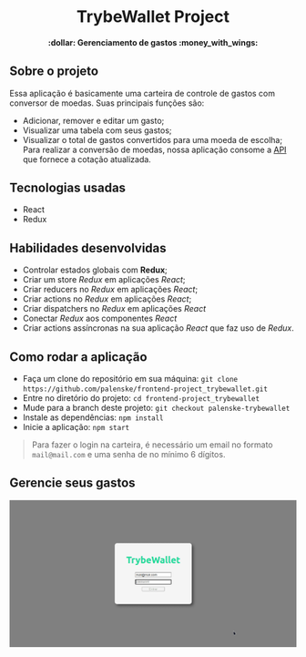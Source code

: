 <h1 align="center">
  TrybeWallet Project
</h1>
<h4 align="center"> 
  :dollar: Gerenciamento de gastos :money_with_wings:	
</h4>

## Sobre o projeto

Essa aplicação é basicamente uma carteira de controle de gastos com conversor de moedas.
Suas principais funções são:
  - Adicionar, remover e editar um gasto;
  - Visualizar uma tabela com seus gastos;
  - Visualizar o total de gastos convertidos para uma moeda de escolha;
Para realizar a conversão de moedas, nossa aplicação consome a [API](https://economia.awesomeapi.com.br/json/all) que fornece a cotação atualizada.

## Tecnologias usadas
- React
- Redux

## Habilidades desenvolvidas
- Controlar estados globais com **Redux**;
- Criar um store _Redux_ em aplicações _React_;
- Criar reducers no _Redux_ em aplicações _React_;
- Criar actions no _Redux_ em aplicações _React_;
- Criar dispatchers no _Redux_ em aplicações _React_
- Conectar _Redux_ aos componentes _React_
- Criar actions assíncronas na sua aplicação _React_ que faz uso de _Redux_.


## Como rodar a aplicação
- Faça um clone do repositório em sua máquina:
  `git clone https://github.com/palenske/frontend-project_trybewallet.git`
- Entre no diretório do projeto:
  `cd frontend-project_trybewallet`
- Mude para a branch deste projeto:
  `git checkout palenske-trybewallet`
- Instale as dependências:
  `npm install`
- Inicie a aplicação:
  `npm start`
> Para fazer o login na carteira, é necessário um email no formato `mail@mail.com` e uma senha de no mínimo 6 dígitos.

## Gerencie seus gastos
<img alt="rodando aplicação TrybeWallet" src="./public/trybeWallet.gif">
